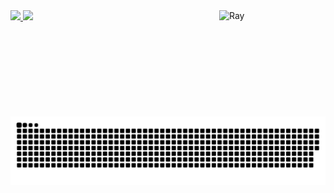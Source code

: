 <div>
<a href="https://github.com/rayenealmeida">
  <img height="180em" src="https://github-readme-stats.vercel.app/api?username=rayenealmeida&show_icons=true&theme=tokyonight&include_all_commits=true&count_private=true"/>
  <img height="180em" src="https://github-readme-stats.vercel.app/api/top-langs/?username=rayenealmeida&layout=compact&langs_count=7&theme=tokyonight"/>
  <img align="right" alt="Ray" src="https://i.picasion.com/pic91/808a44e53271d937f9fc437b9a32c1ba.gif" width=170 height=170/>
  
</div>

##

<div> 
  
  ![Snake animation](https://github.com/rayenealmeida/rayenealmeida/blob/output/github-contribution-grid-snake.svg)
 
</div>
